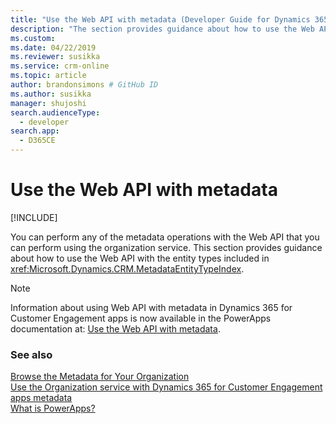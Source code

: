 ```yaml
---
title: "Use the Web API with metadata (Developer Guide for Dynamics 365 for Customer Engagement) | MicrosoftDocs"
description: "The section provides guidance about how to use the Web API with the entity types included in Web API Metadata EntityType Reference."
ms.custom: 
ms.date: 04/22/2019
ms.reviewer: susikka
ms.service: crm-online
ms.topic: article
author: brandonsimons # GitHub ID
ms.author: susikka
manager: shujoshi
search.audienceType: 
  - developer
search.app: 
  - D365CE
---
```

# Use the Web API with metadata

[!INCLUDE[](../../includes/cc_applies_to_update_9_0_0.md)]

You can perform any of the metadata operations with the Web API that you can perform using the organization service. This section provides guidance about how to use the Web API with the entity types included in <xref:Microsoft.Dynamics.CRM.MetadataEntityTypeIndex>.  

> [!NOTE]
> Information about using Web API with metadata in Dynamics 365 for Customer Engagement apps is now available in the PowerApps documentation at: [Use the Web API with metadata](/powerapps/developer/common-data-service/webapi/use-web-api-metadata).  

### See also

[Browse the Metadata for Your Organization](../browse-your-metadata.md)<br />
[Use the Organization service with Dynamics 365 for Customer Engagement apps metadata](../org-service/use-organization-service-metadata.md)<br />
[What is PowerApps?](/powerapps/powerapps-overview)

